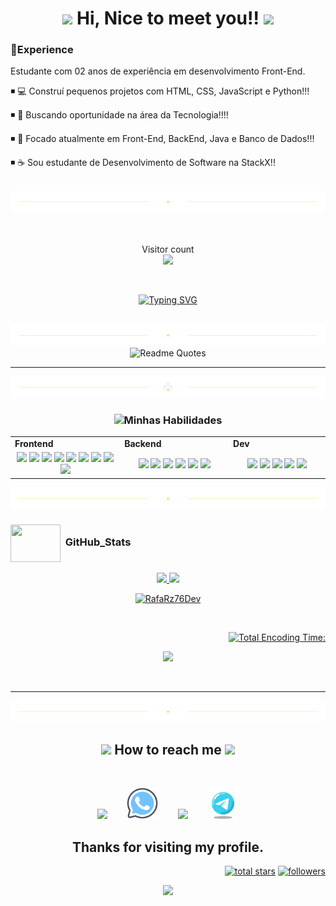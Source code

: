 <h1 align="center">
  <img src="https://media.giphy.com/media/hvRJCLFzcasrR4ia7z/giphy.gif" width="28">
  Hi, Nice to meet you!!
  <img src="https://media.giphy.com/media/hvRJCLFzcasrR4ia7z/giphy.gif" width="28">
</h1>

### 🏅Experience

Estudante com 02 anos de experiência em desenvolvimento Front-End.

◾ 💻 Construí pequenos projetos com HTML, CSS, JavaScript e Python!!!

◾ 🔭 Buscando oportunidade na área da Tecnologia!!!!

◾ 🚀 Focado atualmente em Front-End, BackEnd, Java e Banco de Dados!!!

◾ ☕ Sou estudante de Desenvolvimento de Software na StackX!!
<br><br>

<div align="center">
  <img src="./images/divider2.png" alt="divider"/>
</div>
<br><br>

<p align="center"> 
  Visitor count<br>
    <img alingn="end"src="https://profile-counter.glitch.me/RAFARZ76/count.svg" />  
</p>

<br>

<p align="center">
 <a href="https://git.io/typing-svg"><img src="https://readme-typing-svg.herokuapp.com?font=Pacifico&size=31&pause=1000&color=54F73F&background=080808C5&center=true&vCenter=true&random=false&width=435&lines=Estudante+Front-End+JR." alt="Typing SVG" /></a>
</p>

<br>
<div align="center">
  <img src="./images/divider2.png" alt="divider"/>
</div>

<div align="center">
  <img src="https://quotes-github-readme.vercel.app/api?type=horizontal&theme=dracula" alt="Readme Quotes"/>
</div>

---

<div align="center">
  <img src="./images/divider1.png" alt="divider"/>
</div> 
<h3 align="center"><img src="./code.gif" height="20"/>Minhas Habilidades</h3>
  <table>
    <tr>
      <td valign="center" width="100px"><b>Frontend<b></td>
      <td valign="center" width="100px"><b>Backend<b></td>
      <td valign="center" width="100px"><b>Dev<b></td>
    </tr>
    <tr>
      <td valign="center" align="center" width="300px">
        <img src="https://img.shields.io/badge/HTML-blue" /> 
        <img src="https://img.shields.io/badge/CSS-blue" />
        <img src="https://img.shields.io/badge/JavaScript-blue" /> 
        <img src="https://img.shields.io/badge/TypeScript-blue" />
        <img src="https://img.shields.io/badge/React-blue" /> 
        <img src="https://img.shields.io/badge/Vue-blue" /> 
        <img src="https://img.shields.io/badge/Angular-blue" /> 
        <img src="https://img.shields.io/badge/Bootstrap-blue" /> 
        <img src="https://img.shields.io/badge/Tailwind-blue" /> 
        </td>      
      <td valign="center" align="center" width="300px">
        <img src="https://img.shields.io/badge/Django-blue" /> 
        <img src="https://img.shields.io/badge/Python-blue" /> 
        <img src="https://img.shields.io/badge/Pandas-blue" /> 
        <img src="https://img.shields.io/badge/Flask-blue" /> 
        <img src="https://img.shields.io/badge/Node.js-blue" /> 
        <img src="https://img.shields.io/badge/Express-blue" /> 
        </td>
      <td valign="center" align="center" width="300px">
        <img src="https://img.shields.io/badge/AWS-blue" /> 
        <img src="https://img.shields.io/badge/MySQL-blue" /> 
        <img src="https://img.shields.io/badge/NoSQL-blue" /> 
        <img src="https://img.shields.io/badge/MongoDB-blue" /> 
        <img src="https://img.shields.io/badge/PostgreSQL-blue" /> 
      </td>
    </tr>
  </table>
<div align="center">
  <img src="./images/divider2.png" alt="divider"/>
</div>

### <img src="https://media.giphy.com/media/l378c04F2fjeZ7vH2/giphy.gif" align="center"  height="60" width="80"> &nbsp;GitHub_Stats

  <div align="center">
  <a href="https://github.com/RafaRz76Dev">   
<img height="200em", width "200em" src="https://github-readme-stats.vercel.app/api?username=RafaRz76Dev&show_icons=true&theme=radical&hide_border=true&show_icons=True&layout=compact"/>
<img height="200em", width "200em" src="https://github-readme-stats.vercel.app/api/top-langs/?username=RafaRz76Dev&theme=radical&hide_border=true&show_icons=True&layout=compact"/>

<p><img src="https://github-readme-streak-stats.herokuapp.com/?user=RafaRz76Dev&theme=dark" alt="RafaRz76Dev" /></p>  
<br>

<div align="right">

[![Total Encoding Time:](https://github-readme-stats.vercel.app/api/wakatime?username=@ToothyDev&theme=radical&hide_border=true&show_icons=True&layout=compact)](https://github.com/RafaRz76Dev/RafaRz76Dev)

</div>

<div align="center">
                                                                                                      
 <p><img src="https://github-profile-trophy.vercel.app/?username=RafaRz76Dev&row=1&column=6&theme=dracula&margin-w=15&margin-h=15"/></p>                                                             
</div>

 </div align="left">
 <br>

---

<div align="center">
  <img src="./images/divider2.png" alt="divider"/>
</div> 
  <h2 align="center">
    <img src='https://raw.githubusercontent.com/ShahriarShafin/ShahriarShafin/main/Assets/handshake.gif' width="100px" />
      How to reach me
    <img src='https://raw.githubusercontent.com/ShahriarShafin/ShahriarShafin/main/Assets/handshake.gif' width="100px" />
  </h2>
  <br />
<p align="center">
  <a href="mailto:rafarz76dev.com" target="_blank" rel="noopener noreferrer"><img src="https://img.icons8.com/fluency/2x/gmail-new.png"  width="50" /></a>
  &nbsp;&nbsp;&nbsp;&nbsp;&nbsp;&nbsp;
  <a href= "https://api.whatsapp.com/send/?phone=47999327137" target="_blank" rel="noopener noreferrer"><img src="./images/whatsapp.svg"  width="50" /></a>
  &nbsp;&nbsp;&nbsp;&nbsp;&nbsp;&nbsp;
  <a href="https://discord.gg/cBE" target="_blank" rel="noopener noreferrer"><img src="https://img.icons8.com/color/2x/discord.png"  width="50" /></a>
  &nbsp;&nbsp;&nbsp;&nbsp;&nbsp;&nbsp;
  <a href= "https://t.me/RafaRaizer76" target="_blank" rel="noopener noreferrer"><img src="./images/icons8-telegram-650.png"  width="50" /></a>
</p>
<h2 align="center"> Thanks for visiting my profile. </h2>

<p align="right">
<a href="https://github.com/RafaRz76Dev?tab=repositories&sort=stargazers">
    <img alt="total stars" title="Total stars on GitHub" src="https://custom-icon-badges.herokuapp.com/badge/dynamic/json?logo=star&color=55960c&labelColor=488207&label=Stars&style=for-the-badge&query=%24.stars&url=https://api.github-star-counter.workers.dev/user/RafaRz76Dev"/></a>
<a href="https://github.com/RafaRz76Dev?tab=followers">
    <img alt="followers" title="Follow me on Github" src="https://custom-icon-badges.herokuapp.com/github/followers/RafaRz76Dev?color=236ad3&labelColor=1155ba&style=for-the-badge&logo=person-add&label=Follow&logoColor=white"/></a>
</p>
<p align="center">
  <img src="https://capsule-render.vercel.app/api?type=waving&color=gradient&height=65&section=footer"/>
</p>
</p>
